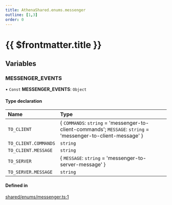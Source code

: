 ```yaml
---
title: AthenaShared.enums.messenger
outline: [1,3]
order: 0
---
```


# {{ $frontmatter.title }}


## Variables

### MESSENGER\_EVENTS

• `Const` **MESSENGER\_EVENTS**: `Object`

#### Type declaration

| Name | Type |
| :------ | :------ |
| `TO_CLIENT` | { `COMMANDS`: `string` = 'messenger-to-client-commands'; `MESSAGE`: `string` = 'messenger-to-client-message' } |
| `TO_CLIENT.COMMANDS` | `string` |
| `TO_CLIENT.MESSAGE` | `string` |
| `TO_SERVER` | { `MESSAGE`: `string` = 'messenger-to-server-message' } |
| `TO_SERVER.MESSAGE` | `string` |

#### Defined in

[shared/enums/messenger.ts:1](https://github.com/Stuyk/altv-athena/blob/2226a0a/src/core/shared/enums/messenger.ts#L1)
